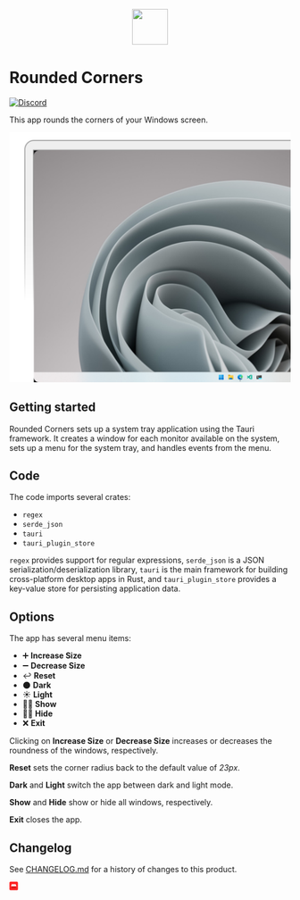 <p align="center">
  <img width="64" height="64" src="./src-tauri/src/img/icon.ico">
</p>

# Rounded Corners

<a href ="https://discord.gg/RzjXMMjY27" target="_blank">
	<picture>
		<source
			media="(prefers-color-scheme: dark)"
			srcset={`https://img.shields.io/discord/977956954041356329?label=Discord&logo=discord&color=black&logoColor=white&labelColor=black&logoWidth=15`}
		/>
		<source
			media="(prefers-color-scheme: light)"
			srcset={`https://img.shields.io/discord/977956954041356329?label=Discord&logo=discord&color=white&logoColor=black&labelColor=white&logoWidth=15`}
		/>
		<img
			alt="Discord"
			src={`https://img.shields.io/discord/977956954041356329?label=Discord&logo=discord&color=black&logoColor=white&labelColor=black&logoWidth=15`}
		/>
	</picture>
</a>

This app rounds the corners of your Windows screen.

![Rounded Corners](./.github/cover.png)

## Getting started

Rounded Corners sets up a system tray application using the Tauri framework. It
creates a window for each monitor available on the system, sets up a menu for
the system tray, and handles events from the menu.

## Code

The code imports several crates:

-   `regex`
-   `serde_json`
-   `tauri`
-   `tauri_plugin_store`

`regex` provides support for regular expressions, `serde_json` is a JSON
serialization/deserialization library, `tauri` is the main framework for
building cross-platform desktop apps in Rust, and `tauri_plugin_store` provides
a key-value store for persisting application data.

## Options

The app has several menu items:

-   ➕ **Increase Size**
-   ➖ **Decrease Size**
-   ↩️ **Reset**
-   🌑 **Dark**
-   ☀️ **Light**
-   👨🏻 **Show**
-   🥷🏽 **Hide**
-   ❌ **Exit**

Clicking on **Increase Size** or **Decrease Size** increases or decreases the
roundness of the windows, respectively.

**Reset** sets the corner radius back to the default value of _23px_.

**Dark** and **Light** switch the app between dark and light mode.

**Show** and **Hide** show or hide all windows, respectively.

**Exit** closes the app.

## Changelog

See [CHANGELOG.md](CHANGELOG.md) for a history of changes to this product.

[![Lightrix logo](https://raw.githubusercontent.com/Lightrix/npm/main/.github/img/favicon.png "Built with Lightrix/npm")](https://github.com/Lightrix/npm)
